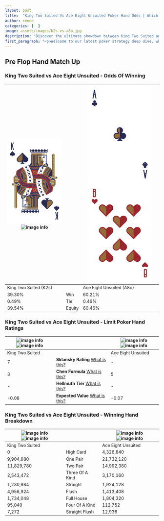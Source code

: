 ```yaml
---
layout: post
title:  "King Two Suited Vs Ace Eight Unsuited Poker Hand Odds | Which Is The Better Hand In Poker? A Complete Guide"
author: reece
categories: [  ]
image: assets/images/k2s-vs-a8o.jpg
description: "Discover the ultimate showdown between King Two Suited and Ace Eight Unsuited in poker! Uncover the odds, strategies, and scenarios where one hand triumphs over the other. Get ready to up your poker game with this thrilling analysis."
first_paragraph: "<p>Welcome to our latest poker strategy deep dive, where we're pitting two distinct hands against each other in a high-stakes showdown: King Two Suited vs Ace Eight Unsuited.</p><p>In the dynamic world of poker, every decision counts, and knowing which hand holds the upper hand is key to your success at the table.</p><p>In this article, we'll dissect these two hands, explore the scenarios where one dominates the other, and equip you with the knowledge to make strategic choices that can tip the odds in your favor.</p><p>Get ready to unravel the intriguing dynamics of these poker hands and elevate your game to new heights.</p>"
---
```




[comment]: # (sp0)

## Pre Flop Hand Match Up

<div class="table hand-ratings" markdown="1"> 



### King Two Suited vs Ace Eight Unsuited - Odds Of Winning


    
| ![image info](assets/images/hand1/k.png) ![image info](assets/images/hand1/2s.png) |  | ![image info](assets/images/hand2/a.png) ![image info](assets/images/hand2/8o.png) |
| -------- | -------- | -------- |
| King Two Suited (K2s) |  | Ace Eight Unsuited (A8o) |
| 39.30% | Win | 60.21% |
| 0.49% | Tie | 0.49% |
| 39.54% | Equity | 60.46% |




[comment]: # (sp1)



### King Two Suited vs Ace Eight Unsuited - Limit Poker Hand Ratings


    
| ![image info](https://www.riverpairs.com/assets/images/hand1/k.png) ![image info](https://www.riverpairs.com/assets/images/hand1/2s.png) |  | ![image info](https://www.riverpairs.com/assets/images/hand2/a.png) ![image info](https://www.riverpairs.com/assets/images/hand2/8o.png) |
| -------- | -------- | -------- |
| King Two Suited |  | Ace Eight Unsuited |
| 7 | **Sklansky Rating** [What is this?](/sklansky-rating-explained) | - |
| 3 | **Chen Formula** [What is this?](/chen-formula-explained) | 5 |
| - | **Hellmuth Tier** [What is this?](/Hellmuth-tier-explained) | - |
| -0.08 | **Expected Value** [What is this?](/expected-value-explained) | -0.07 |




[comment]: # (sp2)



### King Two Suited vs Ace Eight Unsuited - Winning Hand Breakdown


    
| ![image info](https://www.riverpairs.com/assets/images/hand1/k.png) ![image info](https://www.riverpairs.com/assets/images/hand1/2s.png) |  | ![image info](https://www.riverpairs.com/assets/images/hand2/a.png) ![image info](https://www.riverpairs.com/assets/images/hand2/8o.png) |
| -------- | -------- | -------- |
| King Two Suited |  | Ace Eight Unsuited |
| 0 | High Card | 4,326,840 |
| 9,904,680 | One Pair | 21,732,120 |
| 11,829,780 | Two Pair | 14,992,380 |
| 2,543,472 | Three Of A Kind | 3,170,160 |
| 1,230,984 | Straight | 1,924,128 |
| 4,956,924 | Flush | 1,413,408 |
| 1,734,048 | Full House | 1,804,320 |
| 95,040 | Four Of A Kind | 112,752 |
| 7,272 | Straight Flush | 12,936 |




[comment]: # (sp3)



</div>

[comment]: # (sp4)



[comment]: # (sp5)

